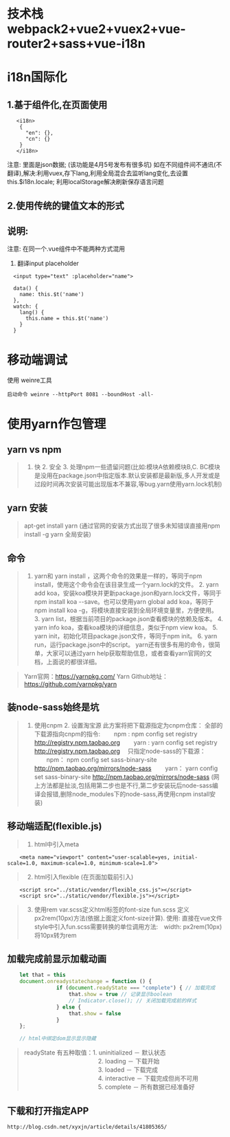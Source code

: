 
# 技术栈 webpack2+vue2+vuex2+vue-router2+sass+vue-i18n


# i18n国际化
## 1.基于组件化,在页面使用
```
   <i18n>
    {
      "en": {},
      "cn": {}
    }
   </i18n>
```
  注意: 里面是json数据; (该功能是4月5号发布有很多坑)
  如在不同组件间不通讯(不翻译),解决:利用vuex,存下lang,利用全局混合去监听lang变化,去设置this.$i18n.locale; 利用localStorage解决刷新保存语言问题

## 2.使用传统的键值文本的形式

## 说明:
  注意: 在同一个.vue组件中不能两种方式混用
  1. 翻译input placeholder
  ```
    <input type="text" :placeholder="name">
  ```
  ```
    data() {
      name: this.$t('name')
    },
    watch: {
      lang() {
        this.name = this.$t('name')
      }
    }
  ```

# 移动端调试
使用 weinre工具
```
启动命令 weinre --httpPort 8081 --boundHost -all-
```

# 使用yarn作包管理

## yarn vs npm
>   1. 快
    2. 安全
    3. 处理npm一些遗留问题(比如:模块A依赖模块B,C. BC模块是没用在package.json中指定版本.默认安装都是最新版,多人开发或是过段时间再次安装可能出现版本不兼容,等bug.yarn使用yarn.lock机制)

## yarn 安装
> apt-get install yarn
    (通过官网的安装方式出现了很多未知错误直接用npm install -g yarn 全局安装)

## 命令

>   1. yarn和 yarn install ，这两个命令的效果是一样的，等同于npm install，使用这个命令会在该目录生成一个yarn.lock的文件。
    2. yarn add koa，安装koa模块并更新package.json和yarn.lock文件，等同于npm install koa --save。也可以使用yarn global add koa，等同于npm install koa -g，将模块直接安装到全局环境变量里，方便使用。
    3. yarn list，根据当前项目的package.json查看模块的依赖及版本。
    4. yarn info koa，查看koa模块的详细信息，类似于npm view koa。
    5. yarn init，初始化项目package.json文件，等同于npm init。
    6. yarn run，运行package.json中的script。
    yarn还有很多有用的命令，很简单，大家可以通过yarn help获取帮助信息，或者查看yarn官网的文档，上面说的都很详细。

>    Yarn官网：https://yarnpkg.com/
    Yarn Github地址：https://github.com/yarnpkg/yarn

## 装node-sass始终是坑
>   1. 使用cnpm
    2. 设置淘宝源
    此方案将把下载源指定为cnpm仓库：
    全部的下载源指向cnpm的指令:
    　　npm :
    npm config set registry http://registry.npm.taobao.org
    　　yarn :
    yarn config set registry http://registry.npm.taobao.org
    　只指定node-sass的下载源：
    　　npm：
    npm config set sass-binary-site http://npm.taobao.org/mirrors/node-sass
    　　yarn：
    yarn config set sass-binary-site http://npm.taobao.org/mirrors/node-sass
    (网上方法都是扯淡,包括用第二步也是不行,第二步安装玩后node-sass编译会报错,删除node_modules下的node-sass,再使用cnpm install安装)

## 移动端适配(flexible.js)
> 1. html中引入meta

```
    <meta name="viewport" content="user-scalable=yes, initial-scale=1.0, maximum-scale=1.0, minimum-scale=1.0">
```
> 2. html引入flexible (在页面加载前引入)
```
    <script src="../static/vendor/flexible_css.js"></script>
    <script src="../static/vendor/flexible.js"></script>
```
> 3. 使用rem
    var.scss定义html标签的font-size
    fun.scss 定义px2rem(10px)方法(依据上面定义font-size计算). 使用: 直接在vue文件style中引入fun.scss需要转换的单位调用方法:　width: px2rem(10px) 将10px转为rem
    
## 加载完成前显示加载动画
```js
    let that = this 
    document.onreadystatechange = function () {
                if (document.readyState === "complete") { // 加载完成
                    that.show = true // 记录显示boolean
                    // Indicator.close(); // 关闭加载完成前的样式
                } else {
                    that.show = false
                }
    };

    // html中绑定dom显示显示隐藏
```

> readyState 有五种取值：1. uninitialized  － 默认状态
  　　　　　　　　　　　　 2. loading － 下载开始
  　　　　　　　　　　　　 3. loaded － 下载完成
  　　　　　　　　　　　　 4. interactive － 下载完成但尚不可用
  　　　　　　　　　　　　 5. complete － 所有数据已经准备好

## 下载和打开指定APP
    http://blog.csdn.net/xyxjn/article/details/41805365/